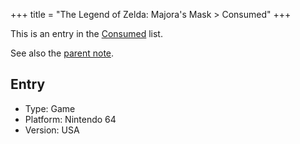 +++
title = "The Legend of Zelda: Majora's Mask > Consumed"
+++

This is an entry in the [Consumed](@/notes/Consumption/Consumed.md) list.

See also the [parent note](@/notes/The_Legend_of_Zelda_Majoras_Mask/_index.md).

## Entry

- Type: Game
- Platform: Nintendo 64
- Version: USA
